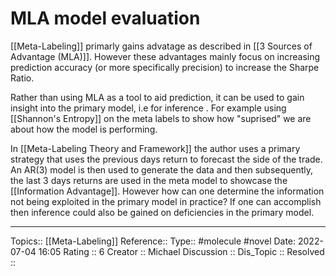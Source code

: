 # MLA model evaluation

[[Meta-Labeling]] primarly gains advatage as described in [[3 Sources of Advantage (MLA)]]. However these advantages mainly focus on increasing prediction accuracy (or more specifically precision) to increase the Sharpe Ratio.

Rather than using MLA as a tool to aid prediction, it can be used to gain insight into the primary model, i.e for inference . For example using [[Shannon's Entropy]] on the meta labels to show how "suprised" we are about how the model is performing.

In [[Meta-Labeling Theory and Framework]] the author uses a primary strategy that uses the previous days return to forecast the side of the trade. An AR(3) model is then  used to generate the data and then subsequently, the last 3 days returns are used in the meta model to showcase the [[Information Advantage]]. However how can one determine the information not being exploited in the primary model in practice? If one can accomplish then inference could also be gained on deficiencies in the primary model.

---
Topics:: [[Meta-Labeling]]
Reference::
Type:: #molecule #novel
Date: 2022-07-04 16:05
Rating :: 6
Creator :: Michael
Discussion :: 
Dis_Topic :: 
Resolved :: 


